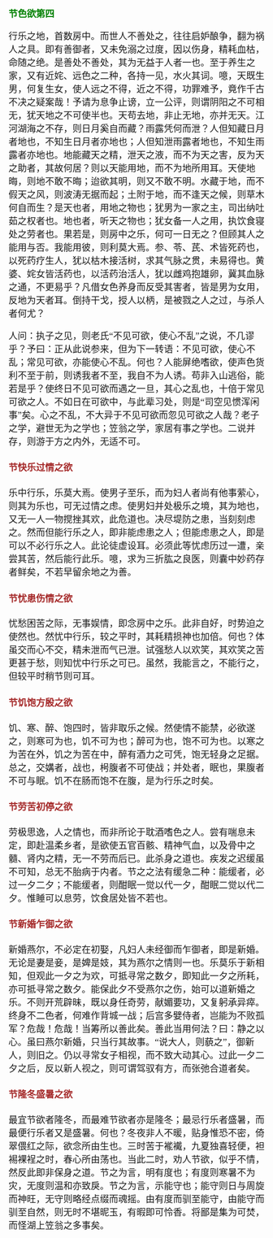 <style type="text/css">
    h3{color:green;}
    h4{color:brown;}
    *{font-family: "楷体";font-size: 18px;}
    .markdown-body blockquote{color:#d11;}
    green{color:green;}
    greenbold{color:green;font-weight: bold}
    blue{color:blue;}
    red{color:red;}
    redbold{color:red;font-weight: bold}
    cyan{color:cyan;}
    purple{color:purple;}
    .bold{font-weight: bold;}
    .eightteen{font-size:18px;}
    .twenty{font-size:20px;}
</style>
### 节色欲第四


行乐之地，首数房中。而世人不善处之，往往启妒酿争，翻为祸人之具。即有善御者，又未免溺之过度，因以伤身，精耗血枯，命随之绝。是善处不善处，其为无益于人者一也。至于养生之家，又有近姹、远色之二种，各持一见，水火其词。噫，天既生男，何复生女，使人远之不得，近之不得，功罪难予，竟作千古不决之疑案哉！予请为息争止谤，立一公评，则谓阴阳之不可相无，犹天地之不可使半也。天苟去地，非止无地，亦并无天。江河湖海之不存，则日月奚自而藏？雨露凭何而泄？人但知藏日月者地也，不知生日月者亦地也；人但知泄雨露者地也，不知生雨露者亦地也。地能藏天之精，泄天之液，而不为天之害，反为天之助者，其故何居？则以天能用地，而不为地所用耳。天使地晦，则地不敢不晦；迨欲其明，则又不敢不明。水藏于地，而不假天之风，则波涛无据而起；土附于地，而不逢天之候，则草木何自而生？是天也者，用地之物也；犹男为一家之主，司出纳吐茹之权者也。地也者，听天之物也；犹女备一人之用，执饮食寝处之劳者也。果若是，则房中之乐，何可一日无之？但顾其人之能用与否。我能用彼，则利莫大焉。参、苓、芪、术皆死药也，以死药疗生人，犹以枯木接活树，求其气脉之贯，未易得也。黄婆、姹女皆活药也，以活药治活人，犹以雌鸡抱雄卵，冀其血脉之通，不更易乎？凡借女色养身而反受其害者，皆是男为女用，反地为天者耳。倒持干戈，授人以柄，是被戮之人之过，与杀人者何尤？

人问：执子之见，则老氏“不见可欲，使心不乱”之说，不几谬乎？予曰：正从此说参来，但为下一转语：不见可欲，使心不乱；常见可欲，亦能使心不乱。何也？人能屏绝嗜欲，使声色货利不至于前，则诱我者不至，我自不为人诱。苟非入山逃俗，能若是乎？使终日不见可欲而遇之一旦，其心之乱也，十倍于常见可欲之人。不如日在可欲中，与此辈习处，则是“司空见惯浑闲事”矣。心之不乱，不大异于不见可欲而忽见可欲之人哉？老子之学，避世无为之学也；笠翁之学，家居有事之学也。二说并存，则游于方之内外，无适不可。





#### 节快乐过情之欲


乐中行乐，乐莫大焉。使男子至乐，而为妇人者尚有他事萦心，则其为乐也，可无过情之虑。使男妇并处极乐之境，其为地也，又无一人一物搅挫其欢，此危道也。决尽堤防之患，当刻刻虑之。然而但能行乐之人，即非能虑患之人；但能虑患之人，即是可以不必行乐之人。此论徒虚设耳。必须此等忧虑历过一遭，亲尝其苦，然后能行此乐。噫，求为三折肱之良医，则囊中妙药存者鲜矣，不若早留余地之为善。





#### 节忧患伤情之欲


忧愁困苦之际，无事娱情，即念房中之乐。此非自好，时势迫之使然也。然忧中行乐，较之平时，其耗精损神也加倍。何也？体虽交而心不交，精未泄而气已泄。试强愁人以欢笑，其欢笑之苦更甚于愁，则知忧中行乐之可已。虽然，我能言之，不能行之，但较平时稍节则可耳。





#### 节饥饱方殷之欲


饥、寒、醉、饱四时，皆非取乐之候。然使情不能禁，必欲遂之，则寒可为也，饥不可为也；醉可为也，饱不可为也。以寒之为苦在外，饥之为苦在中，醉有酒力之可凭，饱无轻身之足据。总之，交媾者，战也，枵腹者不可使战；并处者，眠也，果腹者不可与眠。饥不在肠而饱不在腹，是为行乐之时矣。





#### 节劳苦初停之欲


劳极思逸，人之情也，而非所论于耽酒嗜色之人。尝有喘息未定，即赴温柔乡者，是欲使五官百骸、精神气血，以及骨中之髓、肾内之精，无一不劳而后已。此杀身之道也。疾发之迟缓虽不可知，总无不胎病于内者。节之之法有缓急二种：能缓者，必过一夕二夕；不能缓者，则酣眠一觉以代一夕，酣眠二觉以代二夕。惟睡可以息劳，饮食居处皆不若也。





#### 节新婚乍御之欲


新婚燕尔，不必定在初娶，凡妇人未经御而乍御者，即是新婚。无论是妻是妾，是婢是妓，其为燕尔之情则一也。乐莫乐于新相知，但观此一夕之为欢，可抵寻常之数夕，即知此一夕之所耗，亦可抵寻常之数夕。能保此夕不受燕尔之伤，始可以道新婚之乐。不则开荒辟昧，既以身任奇劳，献媚要功，又复躬承异瘁。终身不二色者，何难作背城一战；后宫多嬖侍者，岂能为不败孤军？危哉！危哉！当筹所以善此矣。善此当用何法？曰：静之以心。虽曰燕尔新婚，只当行其故事。“说大人，则藐之”，御新人，则旧之。仍以寻常女子相视，而不致大动其心。过此一夕二夕之后，反以新人视之，则可谓驾驭有方，而张弛合道者矣。





#### 节隆冬盛暑之欲


最宜节欲者隆冬，而最难节欲者亦是隆冬；最忌行乐者盛暑，而最便行乐者又是盛暑。何也？冬夜非人不暖，贴身惟恐不密，倚翠偎红之际，欲念所由生也。三时苦于褦襶，九夏独喜轻便，袒裼裸裎之时，春心所由荡也。当此二时，劝人节欲，似乎不情，然反此即非保身之道。节之为言，明有度也；有度则寒暑不为灾，无度则温和亦致戾。节之为言，示能守也；能守则日与周旋而神旺，无守则略经点缀而魂摇。由有度而驯至能守，由能守而驯至自然，则无时不堪昵玉，有暇即可怜香。将鄙是集为可焚，而怪湖上笠翁之多事矣。





